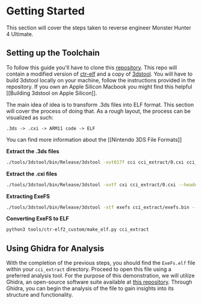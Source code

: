 
# Getting Started

This section will cover the steps taken to reverse engineer Monster Hunter 4 Ultimate.

## Setting up the Toolchain

To follow this guide you'll have to clone this [repository](https://gitlab.com/arthur_muraro/mh4uonline.git). This repo will contain a modified version of [ctr-elf](https://github.com/archshift/ctr-elf) and a copy of [3dstool](https://github.com/dnasdw/3dstool).  You will have to build 3dstool locally on your machine, follow the instructions provided in the repository. If you own an Apple Silicon Macbook you might find this helpful [[Building 3dstool on Apple Silicon]].

The main idea of idea is to transform .3ds files into ELF format. This section will cover the process of doing that. As a rough layout, the process can be visualized as such:

```plaintext
.3ds -> .cxi -> ARM11 code -> ELF
```


You can find more information about the [[Nintendo 3DS File Formats]]


**Extract the .3ds files**

```bash
./tools/3dstool/bin/Release/3dstool -xvt017f cci cci_extract/0.cxi cci_extract/1.cfa cci_extract/7.cfa <PATH_TO_YOUR_ROM> --header cci_extract/ncsdheader.bin
```

**Extract the .cxi files**

```bash
./tools/3dstool/bin/Release/3dstool -xvtf cxi cci_extract/0.cxi --header cci_extract/ncchheader.bin --exh cci_extract/exh.bin --logo cci_extract/logo.bcma.lz --plain cci_extract/plain.bin --exefs cci_extract/exefs.bin --romfs cci_extract/romfs.bin
```

**Extracting ExeFS**

```bash
./tools/3dstool/bin/Release/3dstool -xtf exefs cci_extract/exefs.bin --exefs-dir cci_extract/exefs/
```

**Converting ExeFS to ELF**

```bash
python3 tools/ctr-elf2_custom/make_elf.py cci_extract
```


## Using Ghidra for Analysis

With the completion of the previous steps, you should find the ```ExeFs.elf``` file within your ```cci_extract``` directory. Proceed to open this file using a preferred analysis tool. For the purpose of this demonstration, we will utilize Ghidra, an open-source software suite available at [this repository](https://github.com/NationalSecurityAgency/ghidra). Through Ghidra, you can begin the analysis of the file to gain insights into its structure and functionality.